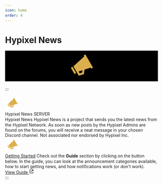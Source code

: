 ```yaml
---
icon: home
order: 4
---
```

# Hypixel News

![](./assets/hypixel-news-banner.png)

:::
<div class="d-flex d-items-start d-justify-start d-w-full d-h-full d-font-sans d-text-black dark:d-text-white">
    <div class="d-flex d-flex-row d-w-fit d-h-fit d-gap-4">
        <img class="d-w-12 d-h-12 d-bg-black d-rounded-full" src="/assets/hypixel-news-icon.svg" alt="Hypixel News Icon">
        <div class="d-flex d-flex-col d-max-w-[35rem] d-h-fit d-gap-2">
            <div class="d-flex d-flex-row d-gap-1">
                <span style="line-height: 1.125rem;" class="d-text-[#060607] dark:d-text-white d-text-lg d-font-medium d-truncate">Hypixel News</span>
                <span class="d-text-white d-bg-[#5865F2] d-text-[10px] d-font-bold d-rounded-sm d-my-auto d-px-1 d-py-[0.5px]">SERVER</span>
            </div>
            <div class="d-flex d-flex-row d-h-fit">
                <div class="d-bg-[#e3e5e8] dark:d-bg-[#202225] d-w-[0.25rem] d-rounded-l-xl"></div>
                <div class="d-flex d-flex-col d-bg-[#f2f3f5] dark:d-bg-[#2f3136] d-w-full d-rounded-r d-gap-4 d-p-4">
                    <span href="/docs/" target="_blank" style="line-height: 1.125rem;" class="d-text-lg d-font-semibold d-text-[#2E3338] dark:d-text-[#DCDDDE]">Hypixel News</span>
                    <span class="d-text-[#2E3338] dark:d-text-[#DCDDDE] d-text-sm d-font-medium">Hypixel News is a project that sends you the latest news from the Hypixel Network. As soon as new posts by the Hypixel Admins are found on the forums, you will receive a neat message in your chosen Discord channel.</span>
                    <span class="d-text-[#2E3338] dark:d-text-[#DCDDDE] d-text-sm d-font-medium">Not associated nor endorsed by Hypixel Inc.</span>
                    <div class="d-flex d-items-center d-justify-center d-w-full d-h-[7.5rem] d-bg-white dark:d-bg-black d-rounded-md">
                        <img class="d-w-24 d-h-24 d-select-none" src="/assets/hypixel-news-icon.svg" alt="Hypixel News Icon">
                    </div>
                </div>
            </div>
            <div class="d-flex d-flex-row d-h-fit">
                <div class="d-bg-[#e3e5e8] dark:d-bg-[#202225] d-w-[0.25rem] d-rounded-l-xl"></div>
                <div class="d-flex d-flex-col d-bg-[#f2f3f5] dark:d-bg-[#2f3136] d-w-full d-rounded-r d-gap-4 d-p-4">
                    <a href="/guide/announcement-categories/" target="_blank" style="line-height: 1.125rem;" class="d-text-lg d-font-semibold d-text-[#0068E0] dark:d-text-[#00AFF4] hover:d-underline">Getting Started</a>
                    <span class="d-text-[#2E3338] dark:d-text-[#DCDDDE] d-text-sm d-font-medium">Check out the <b>Guide</b> section by clicking on the button below.</span>
                    <span class="d-text-[#2E3338] dark:d-text-[#DCDDDE] d-text-sm d-font-medium">In the guide, you can look at the announcement categories available, how to start getting news, and how notifications work (or don't work).</span>
                </div>
            </div>
            <a href="/guide/announcement-categories/" target="_self" class="d-flex d-flex-row d-items-center d-justify-center d-w-fit d-h-fit d-transition-colors d-bg-[#6A7480] dark:d-bg-[#4f545C] hover:d-bg-[#4f5660] dark:hover:d-bg-[#686d73] d-gap-2 d-px-4 d-py-2 d-rounded d-no-underline">
                <span class="d-text-white d-font-semibold">View Guide</span>
                <svg class="d-fill-white" width="16" height="16" viewBox="0 0 24 24">
                    <path d="M10 5V3H5.375C4.06519 3 3 4.06519 3 5.375V18.625C3 19.936 4.06519 21 5.375 21H18.625C19.936 21 21 19.936 21 18.625V14H19V19H5V5H10Z"></path><path d="M21 2.99902H14V4.99902H17.586L9.29297 13.292L10.707 14.706L19 6.41302V9.99902H21V2.99902Z"></path>
                </svg>
            </a>
        </div>
    </div>
</div>
:::